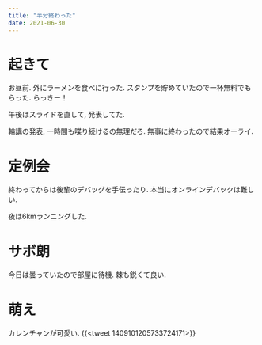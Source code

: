 ```yaml
---
title: "半分終わった"
date: 2021-06-30
---
```


# 起きて
お昼前. 外にラーメンを食べに行った. スタンプを貯めていたので一杯無料でもらった. らっきー！

午後はスライドを直して, 発表してた.

輪講の発表, 一時間も喋り続けるの無理だろ. 無事に終わったので結果オーライ.

# 定例会
終わってからは後輩のデバッグを手伝ったり. 本当にオンラインデバックは難しい.

夜は6kmランニングした.
# サボ朗
今日は曇っていたので部屋に待機. 棘も鋭くて良い.

# 萌え
カレンチャンが可愛い.
{{<tweet 1409101205733724171>}}